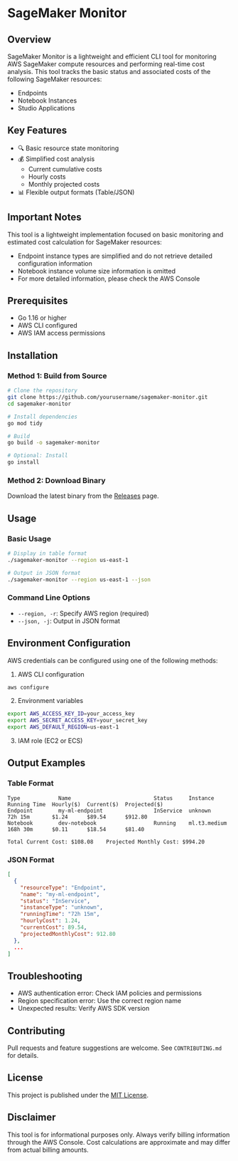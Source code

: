 # SageMaker Monitor

## Overview

SageMaker Monitor is a lightweight and efficient CLI tool for monitoring AWS SageMaker compute resources and performing real-time cost analysis. This tool tracks the basic status and associated costs of the following SageMaker resources:

- Endpoints
- Notebook Instances
- Studio Applications

## Key Features

- 🔍 Basic resource state monitoring
- 💰 Simplified cost analysis
  - Current cumulative costs
  - Hourly costs
  - Monthly projected costs
- 📊 Flexible output formats (Table/JSON)

## Important Notes

This tool is a lightweight implementation focused on basic monitoring and estimated cost calculation for SageMaker resources:
- Endpoint instance types are simplified and do not retrieve detailed configuration information
- Notebook instance volume size information is omitted
- For more detailed information, please check the AWS Console

## Prerequisites

- Go 1.16 or higher
- AWS CLI configured
- AWS IAM access permissions

## Installation

### Method 1: Build from Source

```bash
# Clone the repository
git clone https://github.com/yourusername/sagemaker-monitor.git
cd sagemaker-monitor

# Install dependencies
go mod tidy

# Build
go build -o sagemaker-monitor

# Optional: Install
go install
```

### Method 2: Download Binary

Download the latest binary from the [Releases](https://github.com/yourusername/sagemaker-monitor/releases) page.

## Usage

### Basic Usage

```bash
# Display in table format
./sagemaker-monitor --region us-east-1

# Output in JSON format
./sagemaker-monitor --region us-east-1 --json
```

### Command Line Options

- `--region, -r`: Specify AWS region (required)
- `--json, -j`: Output in JSON format

## Environment Configuration

AWS credentials can be configured using one of the following methods:

1. AWS CLI configuration
```bash
aws configure
```

2. Environment variables
```bash
export AWS_ACCESS_KEY_ID=your_access_key
export AWS_SECRET_ACCESS_KEY=your_secret_key
export AWS_DEFAULT_REGION=us-east-1
```

3. IAM role (EC2 or ECS)

## Output Examples

### Table Format
```
Type            Name                          Status     Instance       Running Time  Hourly($)  Current($)  Projected($)
Endpoint        my-ml-endpoint                InService  unknown        72h 15m       $1.24      $89.54      $912.80
Notebook        dev-notebook                  Running    ml.t3.medium   168h 30m      $0.11      $18.54      $81.40

Total Current Cost: $108.08    Projected Monthly Cost: $994.20
```

### JSON Format
```json
[
  {
    "resourceType": "Endpoint",
    "name": "my-ml-endpoint",
    "status": "InService",
    "instanceType": "unknown",
    "runningTime": "72h 15m",
    "hourlyCost": 1.24,
    "currentCost": 89.54,
    "projectedMonthlyCost": 912.80
  },
  ...
]
```

## Troubleshooting

- AWS authentication error: Check IAM policies and permissions
- Region specification error: Use the correct region name
- Unexpected results: Verify AWS SDK version

## Contributing

Pull requests and feature suggestions are welcome. See `CONTRIBUTING.md` for details.

## License

This project is published under the [MIT License](LICENSE).

## Disclaimer

This tool is for informational purposes only. Always verify billing information through the AWS Console. Cost calculations are approximate and may differ from actual billing amounts.
